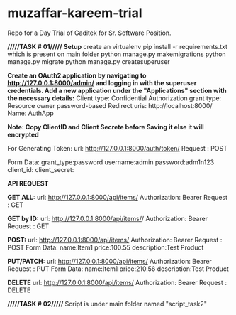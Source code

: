 # muzaffar-kareem-trial
Repo for a Day Trial of Gaditek for Sr. Software Position.

**/////TASK # 01/////**
**Setup**
create an virtualenv
pip install -r requirements.txt which is present on main folder
python manage.py makemigrations
python manage.py migrate
python manage.py createsuperuser

**Create an OAuth2 application by navigating to http://127.0.0.1:8000/admin/ and logging in with the superuser credentials. Add a new application under the "Applications" section with the necessary details:**
Client type: Confidential
Authorization grant type: Resource owner password-based
Redirect uris: http://localhost:8000/
Name: AuthApp

**Note: Copy ClientID and Client Secrete before Saving it else it will encrypted**


For Generating Token:
url: http://127.0.0.1:8000/auth/token/
Request : POST

Form Data:
grant_type:password
username:admin
password:adm1n123
client_id:<client id>
client_secret:<client secret>

**API REQUEST**

**GET ALL:**
url: http://127.0.0.1:8000/api/items/
Authorization: Bearer <token>
Request : GET

**GET by ID:**
url: http://127.0.0.1:8000/api/items/<id>/
Authorization: Bearer <token>
Request : GET

**POST:**
url: http://127.0.0.1:8000/api/items/
Authorization: Bearer <token>
Request : POST
Form Data:
name:Item1
price:100.55
description:Test Product


**PUT/PATCH:**
url: http://127.0.0.1:8000/api/items/<ID>
Authorization: Bearer <token>
Request : PUT
Form Data:
name:Item1
price:210.56
description:Test Product

**DELETE**
url: http://127.0.0.1:8000/api/items/<ID>
Authorization: Bearer <token>
Request : DELETE



**/////TASK # 02/////**
Script is under main folder named "script_task2"
